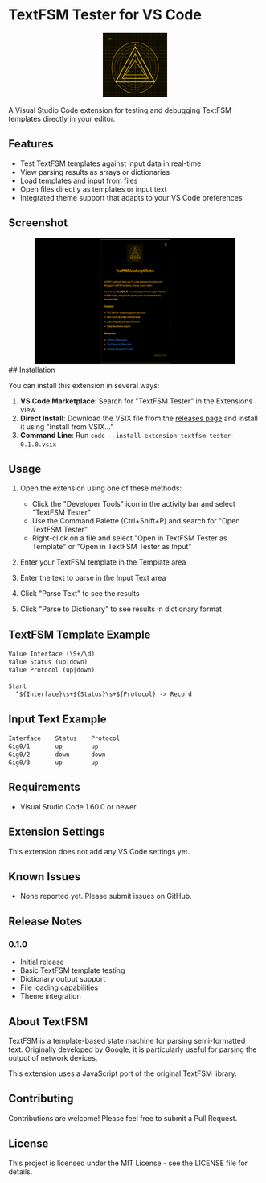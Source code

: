 # TextFSM Tester for VS Code

<div align="center">
  <img src="media/logo.jpg" alt="TextFSM Tester Logo" width="128" height="128">
</div>

A Visual Studio Code extension for testing and debugging TextFSM templates directly in your editor.

## Features

- Test TextFSM templates against input data in real-time
- View parsing results as arrays or dictionaries
- Load templates and input from files
- Open files directly as templates or input text
- Integrated theme support that adapts to your VS Code preferences

## Screenshot

<div align="center">
  <img src="media/slides1.gif" alt="TextFSM Tester Logo" width="400" height="250">
</div>
## Installation

You can install this extension in several ways:

1. **VS Code Marketplace**: Search for "TextFSM Tester" in the Extensions view
2. **Direct Install**: Download the VSIX file from the [releases page](https://github.com/scottpeterman/tfsmjstester/releases) and install it using "Install from VSIX..."
3. **Command Line**: Run `code --install-extension textfsm-tester-0.1.0.vsix`

## Usage

1. Open the extension using one of these methods:
   - Click the "Developer Tools" icon in the activity bar and select "TextFSM Tester"
   - Use the Command Palette (Ctrl+Shift+P) and search for "Open TextFSM Tester"
   - Right-click on a file and select "Open in TextFSM Tester as Template" or "Open in TextFSM Tester as Input"

2. Enter your TextFSM template in the Template area
3. Enter the text to parse in the Input Text area
4. Click "Parse Text" to see the results
5. Click "Parse to Dictionary" to see results in dictionary format

## TextFSM Template Example

```
Value Interface (\S+/\d)
Value Status (up|down)
Value Protocol (up|down)

Start
  ^${Interface}\s+${Status}\s+${Protocol} -> Record
```

## Input Text Example

```
Interface    Status    Protocol
Gig0/1       up        up
Gig0/2       down      down
Gig0/3       up        up
```

## Requirements

* Visual Studio Code 1.60.0 or newer

## Extension Settings

This extension does not add any VS Code settings yet.

## Known Issues

* None reported yet. Please submit issues on GitHub.

## Release Notes

### 0.1.0

- Initial release
- Basic TextFSM template testing
- Dictionary output support
- File loading capabilities
- Theme integration

## About TextFSM

TextFSM is a template-based state machine for parsing semi-formatted text. Originally developed by Google, it is particularly useful for parsing the output of network devices.

This extension uses a JavaScript port of the original TextFSM library.

## Contributing

Contributions are welcome! Please feel free to submit a Pull Request.

## License

This project is licensed under the MIT License - see the LICENSE file for details.